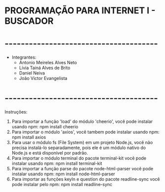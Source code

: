 # PROGRAMAÇÃO PARA INTERNET I - BUSCADOR

# --------------------------------------
- Integrantes:
    - Antonio Meireles Alves Neto
    - Lívia Tainá Alves de Brito
    - Daniel Neiva
    - João Victor Evangelista
# --------------------------------------
Instruções:
1. Para importar a função 'load' do módulo 'cheerio', você pode instalar usando npm:
   npm install cheerio
2. Para importar o módulo 'axios', você tambem pode instalar usando npm:
   npm install axios
3. Para usar o módulo fs (File System) em um projeto Node.js, você não precisa instalá-lo separadamente, pois ele é um módulo nativo do Node.js e está disponível por padrão.
4. Para importar o módulo terminal do pacote terminal-kit você pode instalar usando npm:
   npm install terminal-kit
5. Para importar a função parse do pacote node-html-parser você pode instalar usando npm:
   npm install node-html-parser
6. Para importar as funções keyIn e question do pacote readline-sync você pode instalar pelo npm:
   npm install readline-sync

   


   



